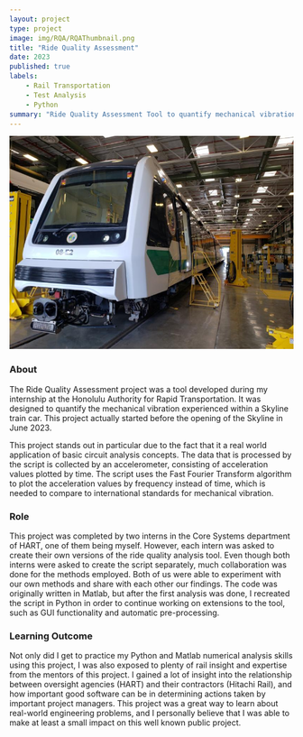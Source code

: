 ```yaml
---
layout: project
type: project
image: img/RQA/RQAThumbnail.png
title: "Ride Quality Assessment"
date: 2023
published: true
labels:
    - Rail Transportation
    - Test Analysis
    - Python
summary: "Ride Quality Assessment Tool to quantify mechanical vibration of train car"
---
```

<p align="center">
    <img width="700px" class="img-fluid" src="../img/RQA/RQA.jpg">
</p>

### About
The Ride Quality Assessment project was a tool developed during my internship at the Honolulu Authority for Rapid Transportation. It was designed to quantify the mechanical vibration experienced within a Skyline train car. This project actually started before the opening of the Skyline in June 2023.

This project stands out in particular due to the fact that it a real world application of basic circuit analysis concepts. The data that is processed by the script is collected by an accelerometer, consisting of acceleration values plotted by time. The script uses the Fast Fourier Transform algorithm to plot the acceleration values by frequency instead of time, which is needed to compare to international standards for mechanical vibration.

### Role
This project was completed by two interns in the Core Systems department of HART, one of them being myself. However, each intern was asked to create their own versions of the ride quality analysis tool. Even though both interns were asked to create the script separately, much collaboration was done for the methods employed. Both of us were able to experiment with our own methods and share with each other our findings. The code was originally written in Matlab, but after the first analysis was done, I recreated the script in Python in order to continue working on extensions to the tool, such as GUI functionality and automatic pre-processing.

### Learning Outcome
Not only did I get to practice my Python and Matlab numerical analysis skills using this project, I was also exposed to plenty of rail insight and expertise from the mentors of this project. I gained a lot of insight into the relationship between oversight agencies (HART) and their contractors (Hitachi Rail), and how important good software can be in determining actions taken by important project managers. This project was a great way to learn about real-world engineering problems, and I personally believe that I was able to make at least a small impact on this well known public project.



